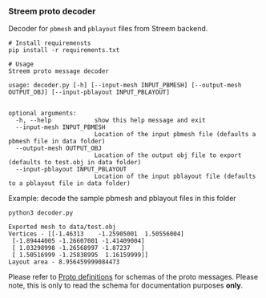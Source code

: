 ### Streem proto decoder

Decoder for `pbmesh` and `pblayout` files from Streem backend.

```
# Install requiremensts
pip install -r requirements.txt

# Usage
Streem proto message decoder

usage: decoder.py [-h] [--input-mesh INPUT_PBMESH] [--output-mesh OUTPUT_OBJ] [--input-pblayout INPUT_PBLAYOUT]


optional arguments:
  -h, --help            show this help message and exit
  --input-mesh INPUT_PBMESH
                        Location of the input pbmesh file (defaults a pbmesh file in data folder)
  --output-mesh OUTPUT_OBJ
                        Location of the output obj file to export (defaults to test.obj in data folder)
  --input-pblayout INPUT_PBLAYOUT
                        Location of the input pblayout file (defaults to a pblayout file in data folder)
```

Example: decode the sample pbmesh and pblayout files in this folder
```
python3 decoder.py  

Exported mesh to data/test.obj
Vertices - [[-1.46313    -1.25905001  1.50556004]
 [-1.89444005 -1.26607001 -1.41409004]
 [ 1.03298998 -1.26568997 -1.87237   ]
 [ 1.50516999 -1.25838995  1.16159999]]
Layout area - 8.956459999084473
```

Please refer to [Proto definitions](./proto_defs.md) for schemas of the proto messages. Please note, this is only to read the schema for documentation purposes **only**.


